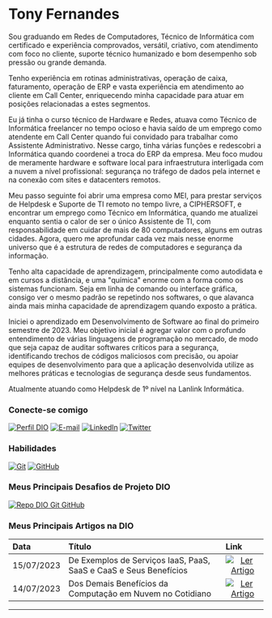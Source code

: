 # Tony Fernandes
Sou graduando em Redes de Computadores, Técnico de Informática com certificado e experiência comprovados, versátil, criativo, com atendimento com foco no cliente, suporte técnico humanizado e bom desempenho sob pressão ou grande demanda.

Tenho experiência em rotinas administrativas, operação de caixa, faturamento, operação de ERP e vasta experiência em atendimento ao cliente em Call Center, enriquecendo minha capacidade para atuar em posições relacionadas a estes segmentos.

Eu já tinha o curso técnico de Hardware e Redes, atuava como Técnico de Informática freelancer no tempo ocioso e havia  saído de um emprego como atendente em Call Center quando fui convidado para trabalhar como Assistente Administrativo. Nesse cargo, tinha várias funções e redescobri a Informática quando coordenei a troca do ERP da empresa. Meu foco mudou de meramente hardware e software local para infraestrutura interligada com a nuvem a nível profissional: segurança no tráfego de dados pela internet e na conexão com sites e datacenters remotos.

Meu passo seguinte foi abrir uma empresa como MEI, para prestar serviços de Helpdesk e Suporte de TI remoto no tempo livre, a CIPHERSOFT, e encontrar um emprego como Técnico em Informática, quando me atualizei enquanto sentia o calor de ser o único Assistente de TI, com responsabilidade em cuidar de mais de 80 computadores, alguns em outras cidades. Agora, quero me aprofundar cada vez mais nesse enorme universo que é a estrutura de redes de computadores e segurança da informação.

Tenho alta capacidade de aprendizagem, principalmente como autodidata e em cursos a distância, e uma "química" enorme com a forma como os sistemas funcionam. Seja em linha de comando ou interface gráfica, consigo ver o mesmo padrão se repetindo nos softwares, o que alavanca ainda mais minha capacidade de aprendizagem quando exposto a prática.

Iniciei o aprendizado em Desenvolvimento de Software ao final do primeiro semestre de 2023. Meu objetivo inicial é agregar valor com o profundo entendimento de várias linguagens de programação no mercado, de modo que seja capaz de auditar softwares críticos para a segurança, identificando trechos de códigos maliciosos com precisão, ou apoiar equipes de desenvolvimento para que a aplicação desenvolvida utilize as melhores práticas e tecnologias de segurança desde seus fundamentos.

Atualmente atuando como Helpdesk de 1º nível na Lanlink Informática.

### Conecte-se comigo
[![Perfil DIO](https://img.shields.io/badge/-Meu%20Perfil%20na%20DIO-30A3DC?style=for-the-badge)](https://web.dio.me/users/fernandes_tonydm/)
[![E-mail](https://img.shields.io/badge/-Email-000?style=for-the-badge&logo=microsoft-outlook&logoColor=E94D5F)](mailto:fernandes.tonydm@gmail.com)
[![LinkedIn](https://img.shields.io/badge/-LinkedIn-000?style=for-the-badge&logo=linkedin&logoColor=30A3DC)](https://www.linkedin.com/in/tonydmfernandes/)
[![Twitter](https://img.shields.io/badge/Twitter-000?style=for-the-badge&logo=twitter)](https://twitter.com/tonydmfernandes)


### Habilidades

[![Git](https://img.shields.io/badge/Git-000?style=for-the-badge&logo=git&logoColor=E94D5F)](https://git-scm.com/doc) 
[![GitHub](https://img.shields.io/badge/GitHub-000?style=for-the-badge&logo=github&logoColor=30A3DC)](https://docs.github.com/)


### Meus Principais Desafios de Projeto DIO
[![Repo DIO Git GitHub](https://github-readme-stats.vercel.app/api/pin/?username=tony-fernandes&repo=dio-lab-open-source&bg_color=000&border_color=30A3DC&show_icons=true&icon_color=30A3DC&title_color=E94D5F&text_color=FFF)](https://github.com/tony-fernandes/dio-lab-open-source)


### Meus Principais Artigos na DIO
<table>
  <thead>
    <tr align="left">
      <th>Data</th>
      <th>Título</th>
      <th>Link</th>
    </tr>
  </thead>
  <tbody align="left">
        <tr>
      <td>15/07/2023</td>
      <td>De Exemplos de Serviços IaaS, PaaS, SaaS e CaaS e Seus Benefícios</td>
      <td align="center">
        <a href="https://web.dio.me/articles/de-exemplos-de-servicos-iaas-paas-saas-e-caas-e-seus-beneficios">
           <img align="center" alt="Ler Artigo" src="https://img.shields.io/badge/Ler%20Artigo-E94D5F?style=for-the-badge">
        </a>
      </td>
    </tr>
    <tr>
      <td>14/07/2023</td>
      <td>Dos Demais Benefícios da Computação em Nuvem no Cotidiano</td>
      <td align="center">
        <a href="https://web.dio.me/articles/dos-demais-beneficios-da-computacao-em-nuvem-no-cotidiano">
           <img align="center" alt="Ler Artigo" src="https://img.shields.io/badge/Ler%20Artigo-30A3DC?style=for-the-badge">
        </a>
      </td>
    </tr>
  </tbody>
  <tfoot></tfoot>
</table>

---